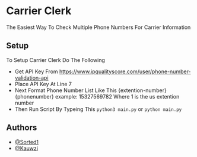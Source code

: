 
# Carrier Clerk

The Easiest Way To Check Multiple Phone Numbers For Carrier Information


## Setup
To Setup Carrier Clerk Do The Following

* Get API Key From https://www.ipqualityscore.com/user/phone-number-validation-api
* Place API Key At Line 7
* Next Format Phone Number List Like This {extention-number}{phonenumber} example: 15327569782 Where 1 is the us extention number
* Then Run Script By Typeing This `python3 main.py` or `python main.py`
## Authors

- [@Sorted1](https://www.github.com/sorted1)
- [@Kauwzi](https://www.github.com/Kauwzi)
